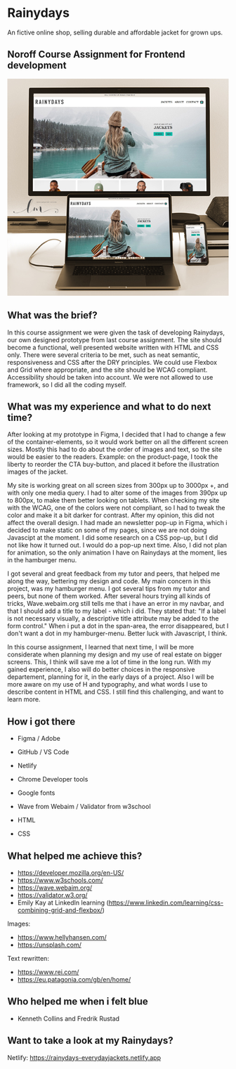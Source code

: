 # Rainydays

An fictive online shop, selling durable and affordable jacket for grown ups.

## Noroff Course Assignment for Frontend development

<img src="images/rainydays-presentation.jpg">

## What was the brief?

In this course assignment we were given the task of developing Rainydays, our own designed prototype from last course assignment. The site should become a functional, well presented website written with HTML and CSS only. There were several criteria to be met, such as neat semantic, responsiveness and CSS after the DRY principles. We could use Flexbox and Grid where appropriate, and the site should be WCAG compliant. Accessibility should be taken into account.
We were not allowed to use framework, so I did all the coding myself.

## What was my experience and what to do next time?

After looking at my prototype in Figma, I decided that I had to change a few of the container-elements, so it would work better on all the different screen sizes. Mostly this had to do about the order of images and text, so the site would be easier to the readers.
Example: on the product-page, I took the liberty to reorder the CTA buy-button, and placed it before the illustration images of the jacket.

My site is working great on all screen sizes from 300px up to 3000px +, and with only one media query. I had to alter some of the images from 390px up to 800px, to make them better looking on tablets.
When checking my site with the WCAG, one of the colors were not compliant, so I had to tweak the color and make it a bit darker for contrast. After my opinion, this did not affect the overall design.
I had made an newsletter pop-up in Figma, which i decided to make static on some of my pages, since we are not doing Javascipt at the moment. I did some research on a CSS pop-up, but I did not like how it turned out. I would do a pop-up next time. Also, I did not plan for animation, so the only animation I have on Rainydays at the moment, lies in the hamburger menu.

I got several and great feedback from my tutor and peers, that helped me along the way, bettering my design and code.
My main concern in this project, was my hamburger menu. I got several tips from my tutor and peers, but none of them worked. After several hours trying all kinds of tricks, Wave.webaim.org still tells me that i have an error in my navbar, and that I should add a title to my label - which i did. They stated that: "If a label is not necessary visually, a descriptive title attribute may be added to the form control."
When i put a dot in the span-area, the error disappeared, but I don't want a dot in my hamburger-menu. Better luck with Javascript, I think.

In this course assignment, I learned that next time, I will be more considerate when planning my design and my use of real estate on bigger screens. This, I think will save me a lot of time in the long run. With my gained experience, I also will do better choices in the responsive departement, planning for it, in the early days of a project. Also I will be more aware on my use of H and typography, and what words I use to describe content in HTML and CSS. I still find this challenging, and want to learn more.

## How i got there

- Figma / Adobe
- GitHub / VS Code
- Netlify
- Chrome Developer tools
- Google fonts
- Wave from Webaim / Validator from w3school

- HTML
- CSS

## What helped me achieve this?

- https://developer.mozilla.org/en-US/
- https://www.w3schools.com/
- https://wave.webaim.org/
- https://validator.w3.org/
- Emily Kay at LinkedIn learning
  (https://www.linkedin.com/learning/css-combining-grid-and-flexbox/)

Images:

- https://www.hellyhansen.com/
- https://unsplash.com/

Text rewritten:

- https://www.rei.com/
- https://eu.patagonia.com/gb/en/home/

## Who helped me when i felt blue

- Kenneth Collins and Fredrik Rustad

## Want to take a look at my Rainydays?

Netlify: https://rainydays-everydayjackets.netlify.app
